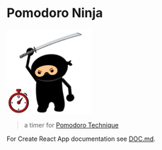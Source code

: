 # Pomodoro Ninja

![](./public/img/icons/icon-192x192.png)

> a timer for [Pomodoro Technique](https://en.wikipedia.org/wiki/Pomodoro_Technique)

For Create React App documentation see [DOC.md](./DOC.md).
